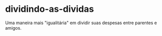 # dividindo-as-dividas
Uma maneira mais "igualitária" em dividir suas despesas entre parentes e amigos.
